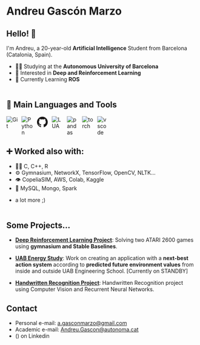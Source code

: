 # Andreu Gascón Marzo


## Hello! 👋

I'm Andreu, a 20-year-old **Artificial Intelligence** Student from Barcelona (Catalonia, Spain).


- 👨‍💻 Studying at the **Autonomous University of Barcelona**
- 🤖 Interested in **Deep and Reinforcement Learning**
- 🚀 Currently Learning **ROS**
<br><br>


## 🧰 Main Languages and Tools

<img align="left" alt="Git" width="30px" style="padding-right:10px;" src="https://cdn.jsdelivr.net/gh/devicons/devicon/icons/git/git-original.svg" />

<img align="left" alt="Python" width="30px" style="padding-right:10px;" src="https://cdn.jsdelivr.net/gh/devicons/devicon/icons/python/python-plain.svg" />

<img align="left" alt="GitHub" width="30px" style="padding-right:10px;" src="https://github.com/devicons/devicon/blob/v2.16.0/icons/github/github-original.svg" />

<img align="left" alt="LUA" width="30px" style="padding-right:10px;" src="https://cdn.jsdelivr.net/gh/devicons/devicon/icons/lua/lua-original.svg" />

<img align="left" alt="pandas" width="30px" style="padding-right:10px;" src="https://cdn.jsdelivr.net/gh/devicons/devicon/icons/pandas/pandas-original-wordmark.svg" />

<img align="left" alt="torch" width="30px" style="padding-right:10px;" src="https://cdn.jsdelivr.net/gh/devicons/devicon/icons/pytorch/pytorch-original.svg" />

<img align="left" alt="vscode" width="30px" style="padding-right:10px;" src="https://cdn.jsdelivr.net/gh/devicons/devicon/icons/vscode/vscode-original-wordmark.svg" />
<br />
<br><br>



## ➕ Worked also with:

- 👨‍💻 C, C++, R 
- ⚙️ Gymnasium, NetworkX, TensorFlow, OpenCV, NLTK...
- 👁️ CopeliaSIM, AWS, Colab, Kaggle
- 💽 MySQL, Mongo, Spark

+ a lot more ;)
<br><br>
## Some Projects...

- **[Deep Reinforcement Learning Project](https://github.com/peremayolc/ReinforcementLearning_Project_Group1.git)**: Solving two ATARI 2600 games using **gymnasium and Stable Baselines**.
  
- **[UAB Energy Study](https://github.com/peremayolc/UAB_EnergyStudy.git)**: Work on creating an application with a **next-best action system** according to **predicted future environment values** from inside and outside UAB Engineering School. [Currently on STANDBY]
  
- **[Handwritten Recognition Project](https://github.com/DCC-UAB/deep-learning-project-2024-ai_nndl_group_14.git)**: Handwritten Recognition project using Computer Vision and Recurrent Neural Networks.

## Contact

- Personal e-mail: a.gasconmarzo@gmail.com
- Academic e-mail: Andreu.Gascon@autonoma.cat
- () on Linkedin
